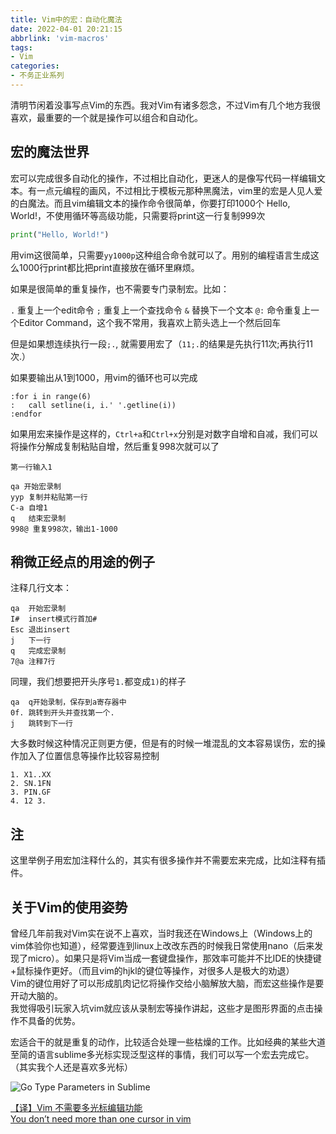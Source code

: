 ```yaml
---
title: Vim中的宏：自动化魔法
date: 2022-04-01 20:21:15
abbrlink: 'vim-macros'
tags:
- Vim
categories:
- 不务正业系列
---
```

清明节闲着没事写点Vim的东西。我对Vim有诸多怨念，不过Vim有几个地方我很喜欢，最重要的一个就是操作可以组合和自动化。
<!-- more -->

## 宏的魔法世界

宏可以完成很多自动化的操作，不过相比自动化，更迷人的是像写代码一样编辑文本。有一点元编程的画风，不过相比于模板元那种黑魔法，vim里的宏是人见人爱的白魔法。而且vim编辑文本的操作命令很简单，你要打印1000个 Hello, World!，不使用循环等高级功能，只需要将print这一行复制999次

```python
print("Hello, World!")
```

用vim这很简单，只需要`yy1000p`这种组合命令就可以了。用别的编程语言生成这么1000行print都比把print直接放在循环里麻烦。

如果是很简单的重复操作，也不需要专门录制宏。比如：

`.`	重复上一个edit命令
`;` 重复上一个查找命令
`&` 替换下一个文本 
`@:` 命令重复上一个Editor Command，这个我不常用，我喜欢上箭头选上一个然后回车

但是如果想连续执行一段`;.`, 就需要用宏了（`11;.`的结果是先执行11次;再执行11次.）

如果要输出从1到1000，用vim的循环也可以完成

```vim
:for i in range(6)
:   call setline(i, i.' '.getline(i))
:endfor
```

如果用宏来操作是这样的，`Ctrl+a`和`Ctrl+x`分别是对数字自增和自减，我们可以将操作分解成复制粘贴自增，然后重复998次就可以了

```vim
第一行输入1

qa 开始宏录制
yyp 复制并粘贴第一行
C-a 自增1
q   结束宏录制
998@ 重复998次，输出1-1000
```

## 稍微正经点的用途的例子

注释几行文本：

```vim
qa  开始宏录制
I#  insert模式行首加#
Esc 退出insert
j   下一行
q   完成宏录制
7@a 注释7行
```

同理，我们想要把开头序号`1.`都变成`1)`的样子

```vim
qa	q开始录制，保存到a寄存器中
0f. 跳转到开头并查找第一个.
j	跳转到下一行
```

大多数时候这种情况正则更方便，但是有的时候一堆混乱的文本容易误伤，宏的操作加入了位置信息等操作比较容易控制

```
1. X1..XX
2. SN.1FN
3. PIN.GF
4. 12 3.
```

## 注
 
这里举例子用宏加注释什么的，其实有很多操作并不需要宏来完成，比如注释有插件。
 
## 关于Vim的使用姿势

曾经几年前我对Vim实在说不上喜欢，当时我还在Windows上（Windows上的vim体验你也知道），经常要连到linux上改改东西的时候我日常使用nano（后来发现了micro）。如果只是将Vim当成一套键盘操作，那效率可能并不比IDE的快捷键+鼠标操作更好。（而且vim的hjkl的键位等操作，对很多人是极大的劝退）  
Vim的键位用好了可以形成肌肉记忆将操作交给小脑解放大脑，而宏这些操作是要开动大脑的。  
我觉得吸引玩家入坑vim就应该从录制宏等操作讲起，这些才是图形界面的点击操作不具备的优势。  

宏适合干的就是重复的动作，比较适合处理一些枯燥的工作。比如经典的某些大道至简的语言sublime多光标实现泛型这样的事情，我们可以写一个宏去完成它。（其实我个人还是喜欢多光标）

![Go Type Parameters in Sublime](/uploads/generic.gif)

[【译】Vim 不需要多光标编辑功能](https://macplay.github.io/posts/vim-bu-xu-yao-duo-guang-biao-bian-ji-gong-neng/)  
[You don’t need more than one cursor in vim](https://medium.com/@schtoeffel/you-don-t-need-more-than-one-cursor-in-vim-2c44117d51db)   